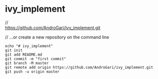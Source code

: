 # ivy_implement
//	
https://github.com/AndroGari/ivy_implement.git

//
…or create a new repository on the command line
```
echo "# ivy_implement" 
git init
git add README.md
git commit -m "first commit"
git branch -M master
git remote add origin https://github.com/AndroGari/ivy_implement.git
git push -u origin master
```
